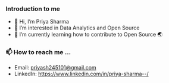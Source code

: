 ### Introduction to me
- 👋 Hi, I’m Priya Sharma
- 👀 I’m interested in Data Analytics and Open Source
- 🌱 I’m currently learning how to contribute to Open Source 🌏

### 📫 How to reach me ...
- Email: priyash245101@gmail.com
- LinkedIn: https://www.linkedin.com/in/priya-sharma--/

<!---
priya-sharma-gits/priya-sharma-gits is a ✨ special ✨ repository because its `README.md` (this file) appears on your GitHub profile.
You can click the Preview link to take a look at your changes.
--->
